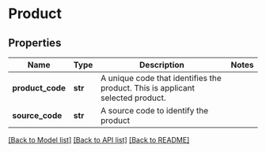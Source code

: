 # Product

## Properties
Name | Type | Description | Notes
------------ | ------------- | ------------- | -------------
**product_code** | **str** | A unique code that identifies the product. This is applicant selected product. | 
**source_code** | **str** | A source code to identify the product | 

[[Back to Model list]](../README.md#documentation-for-models) [[Back to API list]](../README.md#documentation-for-api-endpoints) [[Back to README]](../README.md)

